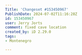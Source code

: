 ```yaml
---
Title: 'Changeset #153450967'
PublishDate: 2024-07-02T11:16:28Z
id: 153450967
user: Jerry Jorts
comment: fixed cave location
created_by: iD 2.29.0
tags:
- Montenegro

---
```

